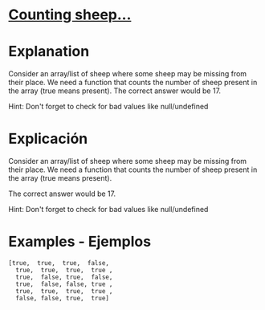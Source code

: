 # [Counting sheep...](https://www.codewars.com/kata/54edbc7200b811e956000556)

# Explanation

Consider an array/list of sheep where some sheep may be missing from their place. We need a function that counts the number of sheep present in the array (true means present).
The correct answer would be 17.

Hint: Don't forget to check for bad values like null/undefined

# Explicación

Consider an array/list of sheep where some sheep may be missing from their place. We need a function that counts the number of sheep present in the array (true means present).

The correct answer would be 17.

Hint: Don't forget to check for bad values like null/undefined

# Examples - Ejemplos
```
[true,  true,  true,  false,
  true,  true,  true,  true ,
  true,  false, true,  false,
  true,  false, false, true ,
  true,  true,  true,  true ,
  false, false, true,  true]
```
